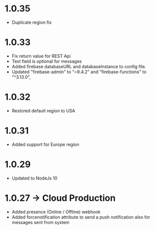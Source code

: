 # 1.0.35
- Duplicate region fix

# 1.0.33
- Fix return value for REST Api 
- Text field is optional for messages
- Added firebase databaseURL and databaseInstance to config file.
- Updated "firebase-admin" to "~9.4.2" and "firebase-functions" to "^3.13.0",

# 1.0.32
- Restored default region to USA

# 1.0.31
- Added support for Europe region

# 1.0.29
- Updated to NodeJs 10

# 1.0.27 -> Cloud Production
- Added presence (Online / Offline) webhook
- Added forcenotification attribute to send a push notification also for messages sent from system 